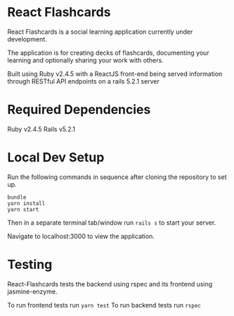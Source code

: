 # React Flashcards

React Flashcards is a social learning application currently under development.

The application is for creating decks of flashcards, documenting your learning and optionally sharing your work with others.

Built using Ruby v2.4.5 with a ReactJS front-end being served information through RESTful API endpoints on a rails 5.2.1 server

# Required Dependencies

Ruby v2.4.5
Rails v5.2.1

# Local Dev Setup

Run the following commands in sequence after cloning the repository to set up.
```
bundle
yarn install
yarn start
```
Then in a separate terminal tab/window run `rails s` to start your server.

Navigate to localhost:3000 to view the application.

# Testing

React-Flashcards tests the backend using rspec and its frontend using jasmine-enzyme.

To run frontend tests run `yarn test`
To run backend tests run `rspec`
